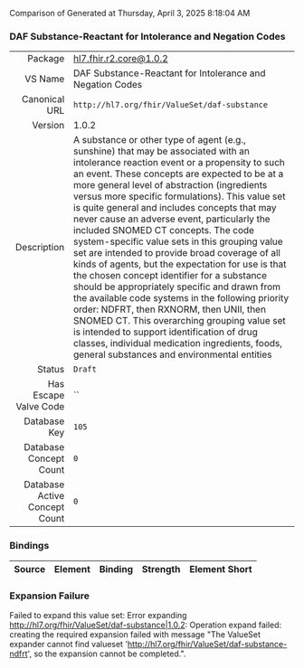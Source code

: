 Comparison of 
Generated at Thursday, April 3, 2025 8:18:04 AM

### DAF Substance-Reactant for Intolerance and Negation Codes

|      |     |
| ---: | --- |
| Package | hl7.fhir.r2.core@1.0.2 |
| VS Name | DAF Substance-Reactant for Intolerance and Negation Codes |
| Canonical URL | `http://hl7.org/fhir/ValueSet/daf-substance` |
| Version | 1.0.2 |
| Description | A substance or other type of agent (e.g., sunshine) that may be associated with an intolerance reaction event or a propensity to such an event. These concepts are expected to be at a more general level of abstraction (ingredients versus more specific formulations). This value set is quite general and includes concepts that may never cause an adverse event, particularly the included SNOMED CT concepts. The code system-specific value sets in this grouping value set are intended to provide broad coverage of all kinds of agents, but the expectation for use is that the chosen concept identifier for a substance should be appropriately specific and drawn from the available code systems in the following priority order: NDFRT, then RXNORM, then UNII, then SNOMED CT. This overarching grouping value set is intended to support identification of drug classes, individual medication ingredients, foods, general substances and environmental entities |
| Status | `Draft` |
| Has Escape Valve Code | `` |
| Database Key | `105` |
| Database Concept Count | `0` |
| Database Active Concept Count | `0` |
### Bindings

| Source | Element | Binding | Strength | Element Short |
| ------ | ------- | ------- | -------- | ------------- |

### Expansion Failure

Failed to expand this value set: Error expanding http://hl7.org/fhir/ValueSet/daf-substance|1.0.2: Operation expand failed: creating the required expansion failed with message "The ValueSet expander cannot find valueset 'http://hl7.org/fhir/ValueSet/daf-substance-ndfrt', so the expansion cannot be completed.".
